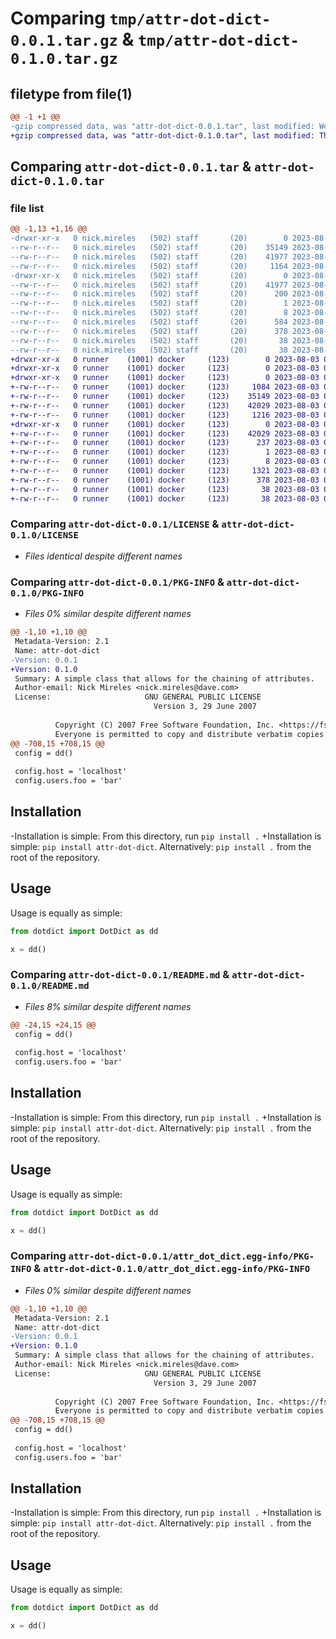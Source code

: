 # Comparing `tmp/attr-dot-dict-0.0.1.tar.gz` & `tmp/attr-dot-dict-0.1.0.tar.gz`

## filetype from file(1)

```diff
@@ -1 +1 @@
-gzip compressed data, was "attr-dot-dict-0.0.1.tar", last modified: Wed Aug  2 22:22:40 2023, max compression
+gzip compressed data, was "attr-dot-dict-0.1.0.tar", last modified: Thu Aug  3 00:48:29 2023, max compression
```

## Comparing `attr-dot-dict-0.0.1.tar` & `attr-dot-dict-0.1.0.tar`

### file list

```diff
@@ -1,13 +1,16 @@
-drwxr-xr-x   0 nick.mireles   (502) staff       (20)        0 2023-08-02 22:22:40.884177 attr-dot-dict-0.0.1/
--rw-r--r--   0 nick.mireles   (502) staff       (20)    35149 2023-08-02 20:04:56.000000 attr-dot-dict-0.0.1/LICENSE
--rw-r--r--   0 nick.mireles   (502) staff       (20)    41977 2023-08-02 22:22:40.884045 attr-dot-dict-0.0.1/PKG-INFO
--rw-r--r--   0 nick.mireles   (502) staff       (20)     1164 2023-08-02 21:46:57.000000 attr-dot-dict-0.0.1/README.md
-drwxr-xr-x   0 nick.mireles   (502) staff       (20)        0 2023-08-02 22:22:40.883778 attr-dot-dict-0.0.1/attr_dot_dict.egg-info/
--rw-r--r--   0 nick.mireles   (502) staff       (20)    41977 2023-08-02 22:22:40.000000 attr-dot-dict-0.0.1/attr_dot_dict.egg-info/PKG-INFO
--rw-r--r--   0 nick.mireles   (502) staff       (20)      200 2023-08-02 22:22:40.000000 attr-dot-dict-0.0.1/attr_dot_dict.egg-info/SOURCES.txt
--rw-r--r--   0 nick.mireles   (502) staff       (20)        1 2023-08-02 22:22:40.000000 attr-dot-dict-0.0.1/attr_dot_dict.egg-info/dependency_links.txt
--rw-r--r--   0 nick.mireles   (502) staff       (20)        8 2023-08-02 22:22:40.000000 attr-dot-dict-0.0.1/attr_dot_dict.egg-info/top_level.txt
--rw-r--r--   0 nick.mireles   (502) staff       (20)      584 2023-08-02 21:10:11.000000 attr-dot-dict-0.0.1/dotdict.py
--rw-r--r--   0 nick.mireles   (502) staff       (20)      378 2023-08-02 22:22:06.000000 attr-dot-dict-0.0.1/pyproject.toml
--rw-r--r--   0 nick.mireles   (502) staff       (20)       38 2023-08-02 22:22:40.884218 attr-dot-dict-0.0.1/setup.cfg
--rw-r--r--   0 nick.mireles   (502) staff       (20)       38 2023-08-02 20:36:40.000000 attr-dot-dict-0.0.1/setup.py
+drwxr-xr-x   0 runner    (1001) docker     (123)        0 2023-08-03 00:48:29.920180 attr-dot-dict-0.1.0/
+drwxr-xr-x   0 runner    (1001) docker     (123)        0 2023-08-03 00:48:29.920180 attr-dot-dict-0.1.0/.github/
+drwxr-xr-x   0 runner    (1001) docker     (123)        0 2023-08-03 00:48:29.920180 attr-dot-dict-0.1.0/.github/workflows/
+-rw-r--r--   0 runner    (1001) docker     (123)     1084 2023-08-03 00:48:19.000000 attr-dot-dict-0.1.0/.github/workflows/python-publish.yml
+-rw-r--r--   0 runner    (1001) docker     (123)    35149 2023-08-03 00:48:19.000000 attr-dot-dict-0.1.0/LICENSE
+-rw-r--r--   0 runner    (1001) docker     (123)    42029 2023-08-03 00:48:29.920180 attr-dot-dict-0.1.0/PKG-INFO
+-rw-r--r--   0 runner    (1001) docker     (123)     1216 2023-08-03 00:48:19.000000 attr-dot-dict-0.1.0/README.md
+drwxr-xr-x   0 runner    (1001) docker     (123)        0 2023-08-03 00:48:29.920180 attr-dot-dict-0.1.0/attr_dot_dict.egg-info/
+-rw-r--r--   0 runner    (1001) docker     (123)    42029 2023-08-03 00:48:29.000000 attr-dot-dict-0.1.0/attr_dot_dict.egg-info/PKG-INFO
+-rw-r--r--   0 runner    (1001) docker     (123)      237 2023-08-03 00:48:29.000000 attr-dot-dict-0.1.0/attr_dot_dict.egg-info/SOURCES.txt
+-rw-r--r--   0 runner    (1001) docker     (123)        1 2023-08-03 00:48:29.000000 attr-dot-dict-0.1.0/attr_dot_dict.egg-info/dependency_links.txt
+-rw-r--r--   0 runner    (1001) docker     (123)        8 2023-08-03 00:48:29.000000 attr-dot-dict-0.1.0/attr_dot_dict.egg-info/top_level.txt
+-rw-r--r--   0 runner    (1001) docker     (123)     1321 2023-08-03 00:48:19.000000 attr-dot-dict-0.1.0/dotdict.py
+-rw-r--r--   0 runner    (1001) docker     (123)      378 2023-08-03 00:48:19.000000 attr-dot-dict-0.1.0/pyproject.toml
+-rw-r--r--   0 runner    (1001) docker     (123)       38 2023-08-03 00:48:29.920180 attr-dot-dict-0.1.0/setup.cfg
+-rw-r--r--   0 runner    (1001) docker     (123)       38 2023-08-03 00:48:19.000000 attr-dot-dict-0.1.0/setup.py
```

### Comparing `attr-dot-dict-0.0.1/LICENSE` & `attr-dot-dict-0.1.0/LICENSE`

 * *Files identical despite different names*

### Comparing `attr-dot-dict-0.0.1/PKG-INFO` & `attr-dot-dict-0.1.0/PKG-INFO`

 * *Files 0% similar despite different names*

```diff
@@ -1,10 +1,10 @@
 Metadata-Version: 2.1
 Name: attr-dot-dict
-Version: 0.0.1
+Version: 0.1.0
 Summary: A simple class that allows for the chaining of attributes.
 Author-email: Nick Mireles <nick.mireles@dave.com>
 License:                     GNU GENERAL PUBLIC LICENSE
                                Version 3, 29 June 2007
         
          Copyright (C) 2007 Free Software Foundation, Inc. <https://fsf.org/>
          Everyone is permitted to copy and distribute verbatim copies
@@ -708,15 +708,15 @@
 config = dd()
 
 config.host = 'localhost'
 config.users.foo = 'bar'
 ```
 
 ## Installation
-Installation is simple: From this directory, run `pip install .`
+Installation is simple: `pip install attr-dot-dict`. Alternatively: `pip install .` from the root of the repository.
 
 ## Usage
 Usage is equally as simple:
 ```python
 from dotdict import DotDict as dd
 
 x = dd()
```

### Comparing `attr-dot-dict-0.0.1/README.md` & `attr-dot-dict-0.1.0/README.md`

 * *Files 8% similar despite different names*

```diff
@@ -24,15 +24,15 @@
 config = dd()
 
 config.host = 'localhost'
 config.users.foo = 'bar'
 ```
 
 ## Installation
-Installation is simple: From this directory, run `pip install .`
+Installation is simple: `pip install attr-dot-dict`. Alternatively: `pip install .` from the root of the repository.
 
 ## Usage
 Usage is equally as simple:
 ```python
 from dotdict import DotDict as dd
 
 x = dd()
```

### Comparing `attr-dot-dict-0.0.1/attr_dot_dict.egg-info/PKG-INFO` & `attr-dot-dict-0.1.0/attr_dot_dict.egg-info/PKG-INFO`

 * *Files 0% similar despite different names*

```diff
@@ -1,10 +1,10 @@
 Metadata-Version: 2.1
 Name: attr-dot-dict
-Version: 0.0.1
+Version: 0.1.0
 Summary: A simple class that allows for the chaining of attributes.
 Author-email: Nick Mireles <nick.mireles@dave.com>
 License:                     GNU GENERAL PUBLIC LICENSE
                                Version 3, 29 June 2007
         
          Copyright (C) 2007 Free Software Foundation, Inc. <https://fsf.org/>
          Everyone is permitted to copy and distribute verbatim copies
@@ -708,15 +708,15 @@
 config = dd()
 
 config.host = 'localhost'
 config.users.foo = 'bar'
 ```
 
 ## Installation
-Installation is simple: From this directory, run `pip install .`
+Installation is simple: `pip install attr-dot-dict`. Alternatively: `pip install .` from the root of the repository.
 
 ## Usage
 Usage is equally as simple:
 ```python
 from dotdict import DotDict as dd
 
 x = dd()
```

